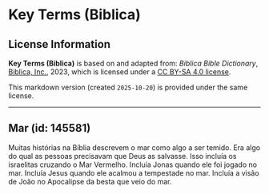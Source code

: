 # Key Terms (Biblica)

## License Information

**Key Terms (Biblica)** is based on and adapted from: _Biblica Bible Dictionary_, [Biblica, Inc.](https://www.biblica.com/), 2023, which is licensed under a [CC BY-SA 4.0 license](https://creativecommons.org/licenses/by-sa/4.0/legalcode.en).

This markdown version (created `2025-10-20`) is provided under the same license.



--------------------------------

## Mar (id: 145581)

Muitas histórias na Bíblia descrevem o mar como algo a ser temido. Era algo do qual as pessoas precisavam que Deus as salvasse. Isso incluía os israelitas cruzando o Mar Vermelho. Incluía Jonas quando ele foi jogado no mar. Incluía Jesus quando ele acalmou a tempestade no mar. Incluía a visão de João no Apocalipse da besta que veio do mar.


